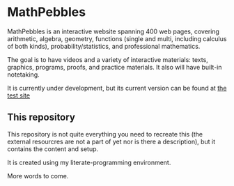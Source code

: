 # MathPebbles

MathPebbles is an interactive website spanning 400 web pages, covering
arithmetic, algebra, geometry, functions (single and multi, including calculus
of both kinds), probability/statistics, and professional mathematics. 

The goal is to have videos and a variety of interactive materials: texts, graphics,
programs, proofs, and practice materials. It also will have built-in
notetaking.

It is currently under development, but its current version can be found at
[the test site](https://test.mathpebbles.com)

## This repository

This repository is not quite everything you need to recreate this (the
external resourcres are not a part of yet nor is there a description), but it
contains the content and setup. 

It is created using my literate-programming environment. 

More words to come. 




